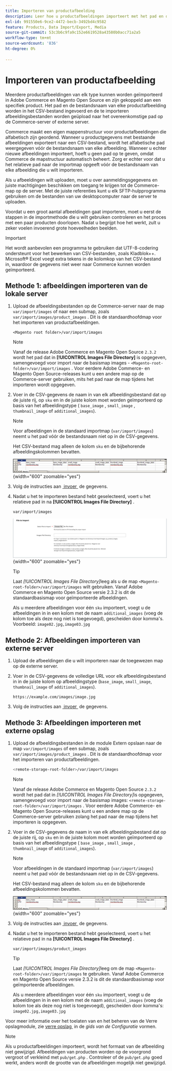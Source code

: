 ```yaml
---
title: Importeren van productafbeelding
description: Leer hoe u productafbeeldingen importeert met het pad en de bestandsnaam van elke afbeelding.
exl-id: 991550e6-9ce2-4472-becb-3492bd4c9582
feature: Products, Data Import/Export, Media
source-git-commit: 53c3b6c9fa9c152e6619528a43580b0acc71a2a5
workflow-type: tm+mt
source-wordcount: '836'
ht-degree: 0%

---
```


# Importeren van productafbeelding

Meerdere productafbeeldingen van elk type kunnen worden geïmporteerd in Adobe Commerce en Magento Open Source en zijn gekoppeld aan een specifiek product. Het pad en de bestandsnaam van elke productafbeelding worden in het CSV-bestand ingevoerd en de te importeren afbeeldingsbestanden worden geüpload naar het overeenkomstige pad op de Commerce-server of externe server.

Commerce maakt een eigen mappenstructuur voor productafbeeldingen die alfabetisch zijn geordend. Wanneer u productgegevens met bestaande afbeeldingen exporteert naar een CSV-bestand, wordt het alfabetische pad weergegeven vóór de bestandsnaam van elke afbeelding. Wanneer u echter nieuwe afbeeldingen importeert, hoeft u geen pad op te geven, omdat Commerce de mapstructuur automatisch beheert. Zorg er echter voor dat u het relatieve pad naar de importmap opgeeft vóór de bestandsnaam van elke afbeelding die u wilt importeren.

Als u afbeeldingen wilt uploaden, moet u over aanmeldingsgegevens en juiste machtigingen beschikken om toegang te krijgen tot de Commerce-map op de server. Met de juiste referenties kunt u elk SFTP-hulpprogramma gebruiken om de bestanden van uw desktopcomputer naar de server te uploaden.

Voordat u een groot aantal afbeeldingen gaat importeren, moet u eerst de stappen in de importmethode die u wilt gebruiken controleren en het proces met een paar producten doorlopen. Nadat u begrijpt hoe het werkt, zult u zeker voelen invoerend grote hoeveelheden beelden.

>[!IMPORTANT]
>
>Het wordt aanbevolen een programma te gebruiken dat UTF-8-codering ondersteunt voor het bewerken van CSV-bestanden, zoals Kladblok++. Microsoft® Excel voegt extra tekens in de kolomkop van het CSV-bestand in, waardoor de gegevens niet weer naar Commerce kunnen worden geïmporteerd.

## Methode 1: afbeeldingen importeren van de lokale server

1. Upload de afbeeldingsbestanden op de Commerce-server naar de map `var/import/images` of naar een submap, zoals `var/import/images/product_images` . Dit is de standaardhoofdmap voor het importeren van productafbeeldingen.

   ```
   <Magento root folder>/var/import/images
   ```

   >[!NOTE]
   >
   >Vanaf de release Adobe Commerce en Magento Open Source `2.3.2` wordt het pad dat in **[!UICONTROL Images File Directory]** is opgegeven, samengevoegd voor import naar de basismap images - `<Magento-root-folder>/var/import/images` . Voor eerdere Adobe Commerce- en Magento Open Source-releases kunt u een andere map op de Commerce-server gebruiken, mits het pad naar de map tijdens het importeren wordt opgegeven.

1. Voer in de CSV-gegevens de naam in van elk afbeeldingsbestand dat op de juiste rij, op `sku` en in de juiste kolom moet worden geïmporteerd op basis van het afbeeldingstype ( `base_image` , `small_image` , `thumbnail_image` of `additional_images`).

   >[!NOTE]
   >
   >Voor afbeeldingen in de standaard importmap (`var/import/images`) neemt u het pad vóór de bestandsnaam niet op in de CSV-gegevens.

   Het CSV-bestand mag alleen de kolom `sku` en de bijbehorende afbeeldingskolommen bevatten.

   ![&#x200B; Voorbeeld - CSV de invoer van beeldgegevens &#x200B;](./assets/data-import-csv-image-files-default-local.png){width="600" zoomable="yes"}

1. Volg de instructies aan [&#x200B; invoer &#x200B;](data-import.md) de gegevens.

1. Nadat u het te importeren bestand hebt geselecteerd, voert u het relatieve pad in na **[!UICONTROL Images File Directory]** .

   ```
   var/import/images
   ```

   ![&#x200B; de invoer van gegevens beelddossier folder &#x200B;](./assets/data-import-file-to-import.png){width="600" zoomable="yes"}

   >[!TIP]
   >
   >Laat _[!UICONTROL Images File Directory]_&#x200B;leeg als u de map `<Magento-root-folder>/var/import/images` wilt gebruiken. Vanaf Adobe Commerce en Magento Open Source versie 2.3.2 is dit de standaardbasismap voor geïmporteerde afbeeldingen.

   Als u meerdere afbeeldingen voor één `sku` importeert, voegt u de afbeeldingen in in een kolom met de naam `additional_images` (voeg de kolom toe als deze nog niet is toegevoegd), gescheiden door komma&#39;s. Voorbeeld: `image02.jpg,image03.jpg`

## Methode 2: Afbeeldingen importeren van externe server

1. Upload de afbeeldingen die u wilt importeren naar de toegewezen map op de externe server.

1. Voer in de CSV-gegevens de volledige URL voor elk afbeeldingsbestand in in de juiste kolom op afbeeldingstype (`base_image`, `small_image`, `thumbnail_image` of `additional_images`).

   ```
   https://example.com/images/image.jpg
   ```

1. Volg de instructies aan [&#x200B; invoer &#x200B;](data-import.md) de gegevens.

## Methode 3: Afbeeldingen importeren met externe opslag

1. Upload de afbeeldingsbestanden in de module Extern opslaan naar de map `var/import/images` of een submap, zoals `var/import/images/product_images` . Dit is de standaardhoofdmap voor het importeren van productafbeeldingen.

   ```bash
   <remote-storage-root-folder>/var/import/images
   ```

   >[!NOTE]
   >
   >Vanaf de release Adobe Commerce en Magento Open Source `2.3.2` wordt het pad dat in _[!UICONTROL Images File Directory]_&#x200B;is opgegeven, samengevoegd voor import naar de basismap images: `<remote-storage-root-folder>/var/import/images` . Voor eerdere Adobe Commerce- en Magento Open Source-releases kunt u een andere map op de Commerce-server gebruiken zolang het pad naar de map tijdens het importeren is opgegeven.

1. Voer in de CSV-gegevens de naam in van elk afbeeldingsbestand dat op de juiste rij, op `sku` en in de juiste kolom moet worden geïmporteerd op basis van het afbeeldingstype ( `base_image` , `small_image` , `thumbnail_image` of `additional_images`).

   >[!NOTE]
   >
   >Voor afbeeldingen in de standaard importmap (`var/import/images`) neemt u het pad vóór de bestandsnaam niet op in de CSV-gegevens.

   Het CSV-bestand mag alleen de kolom `sku` en de bijbehorende afbeeldingskolommen bevatten.

   ![&#x200B; Voorbeeld - CSV de invoer van beeldgegevens &#x200B;](./assets/data-import-csv-image-files-default-local.png){width="600" zoomable="yes"}

1. Volg de instructies aan [&#x200B; invoer &#x200B;](data-import.md) de gegevens.

1. Nadat u het te importeren bestand hebt geselecteerd, voert u het relatieve pad in na **[!UICONTROL Images File Directory]** .

   ```
   var/import/images/product_images
   ```

   >[!TIP]
   >
   >Laat _[!UICONTROL Images File Directory]_&#x200B;leeg om de map `<Magento-root-folder>/var/import/images` te gebruiken. Vanaf Adobe Commerce en Magento Open Source versie 2.3.2 is dit de standaardbasismap voor geïmporteerde afbeeldingen.

   Als u meerdere afbeeldingen voor één `sku` importeert, voegt u de afbeeldingen in in een kolom met de naam `additional_images` (voeg de kolom toe als deze nog niet is toegevoegd), gescheiden door komma&#39;s: `image02.jpg,image03.jpg`

Voor meer informatie over het toelaten van en het beheren van de Verre opslagmodule, zie [&#x200B; verre opslag &#x200B;](https://experienceleague.adobe.com/docs/commerce-operations/configuration-guide/storage/remote-storage/remote-storage.html?lang=nl-NL) in de _gids van de Configuratie_ vormen.

>[!NOTE]
>
>Als u productafbeeldingen importeert, wordt het formaat van de afbeelding niet gewijzigd. Afbeeldingen van producten worden op de voorgrond vergroot of verkleind met `pub/get.php` . Controleer of de `pub/get.php` goed werkt, anders wordt de grootte van de afbeeldingen mogelijk niet gewijzigd.
